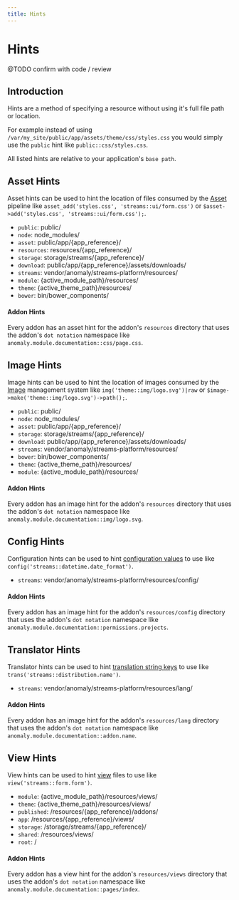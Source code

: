 ```yaml
---
title: Hints
---
```


# Hints

<div class="documentation__toc"></div>

@TODO confirm with code / review

## Introduction

Hints are a method of specifying a resource without using it's full file path or location.

For example instead of using `/var/my_site/public/app/assets/theme/css/styles.css` you would simply use the `public` hint like `public::css/styles.css`.

All listed hints are relative to your application's `base path`.


## Asset Hints

Asset hints can be used to hint the location of files consumed by the [Asset](../core-concepts/asset) pipeline like `asset_add('styles.css', 'streams::ui/form.css')` or `$asset->add('styles.css', 'streams::ui/form.css');`.

- `public`: public/
- `node`: node_modules/
- `asset`: public/app/{app_reference}/
- `resources`: resources/{app_reference}/
- `storage`: storage/streams/{app_reference}/
- `download`: public/app/{app_reference}/assets/downloads/
- `streams`: vendor/anomaly/streams-platform/resources/
- `module`: {active_module_path}/resources/
- `theme`: {active_theme_path}/resources/
- `bower`: bin/bower_components/

#### Addon Hints

Every addon has an asset hint for the addon's `resources` directory that uses the addon's `dot notation` namespace like `anomaly.module.documentation::css/page.css`. 


## Image Hints

Image hints can be used to hint the location of images consumed by the [Image](../core-concepts/image) management system like `img('theme::img/logo.svg')|raw` or `$image->make('theme::img/logo.svg')->path();`.

- `public`: public/
- `node`: node_modules/
- `asset`: public/app/{app_reference}/
- `storage`: storage/streams/{app_reference}/
- `download`: public/app/{app_reference}/assets/downloads/
- `streams`: vendor/anomaly/streams-platform/resources/
- `bower`: bin/bower_components/
- `theme`: {active_theme_path}/resources/
- `module`: {active_module_path}/resources/

#### Addon Hints

Every addon has an image hint for the addon's `resources` directory that uses the addon's `dot notation` namespace like `anomaly.module.documentation::img/logo.svg`.


## Config Hints

Configuration hints can be used to hint [configuration values](../core-concepts/config) to use like `config('streams::datetime.date_format')`.

- `streams`: vendor/anomaly/streams-platform/resources/config/

#### Addon Hints

Every addon has an image hint for the addon's `resources/config` directory that uses the addon's `dot notation` namespace like `anomaly.module.documentation::permissions.projects`.


## Translator Hints

Translator hints can be used to hint [translation string keys](../core-concepts/translater) to use like `trans('streams::distribution.name')`.

- `streams`: vendor/anomaly/streams-platform/resources/lang/

#### Addon Hints

Every addon has an image hint for the addon's `resources/lang` directory that uses the addon's `dot notation` namespace like `anomaly.module.documentation::addon.name`.


## View Hints

View hints can be used to hint [view](../core-concepts/views) files to use like `view('streams::form.form')`.

- `module`: {active_module_path}/resources/views/
- `theme`: {active_theme_path}/resources/views/
- `published`: /resources/{app_reference}/addons/
- `app`: /resources/{app_reference}/views/
- `storage`: /storage/streams/{app_reference}/
- `shared`: /resources/views/
- `root`: /

#### Addon Hints

Every addon has a view hint for the addon's `resources/views` directory that uses the addon's `dot notation` namespace like `anomaly.module.documentation::pages/index`.
